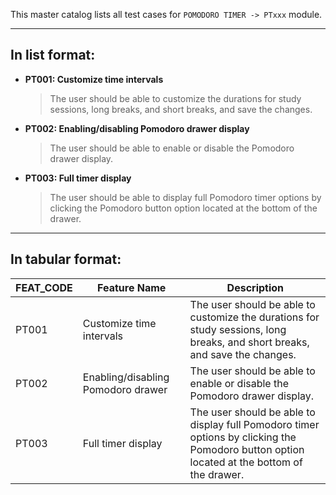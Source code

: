 This master catalog lists all test cases for `POMODORO TIMER -> PTxxx` module.

---

## In list format:

- **PT001: Customize time intervals**

  > The user should be able to customize the durations for study sessions, long breaks, and short breaks, and save the changes.

- **PT002: Enabling/disabling Pomodoro drawer display**

  > The user should be able to enable or disable the Pomodoro drawer display.

- **PT003: Full timer display**
  > The user should be able to display full Pomodoro timer options by clicking the Pomodoro button option located at the bottom of the drawer.

---

## In tabular format:

| FEAT_CODE | Feature Name                       | Description                                                                                                                                |
| --------- | ---------------------------------- | ------------------------------------------------------------------------------------------------------------------------------------------ |
| PT001     | Customize time intervals           | The user should be able to customize the durations for study sessions, long breaks, and short breaks, and save the changes.                |
| PT002     | Enabling/disabling Pomodoro drawer | The user should be able to enable or disable the Pomodoro drawer display.                                                                  |
| PT003     | Full timer display                 | The user should be able to display full Pomodoro timer options by clicking the Pomodoro button option located at the bottom of the drawer. |
